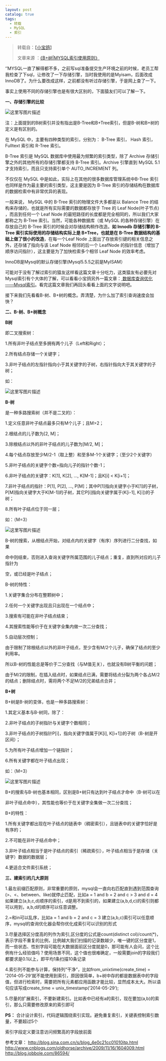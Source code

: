 ```yaml
---
layout: post
catalog: true
tags:
  - 转载
  - MySQL
  - 索引
---
```

> 转载自：【[小宝鸽](https://me.csdn.net/u013142781)】
>
> 文章来源	：[《B+树|MYSQL索引使用原则》](https://blog.csdn.net/u013142781/article/details/51706790)

‘’MYSQL一直了解得都不多，之前写sql准备提交生产环境之前的时候，老员工帮我检查了下sql，让修改了一下存储引擎，当时我使用的是Myisam，后面改成InnoDB了。为什么要改成这样，之前都没有听过存储引擎，于是网上查了一下。

事实上使用不同的存储引擎也是有很大区别的，下面猿友们可以了解一下。

**一、存储引擎的比较**

![这里写图片描述](http://upload-images.jianshu.io/upload_images/6943526-af83c57972d70d69?imageMogr2/auto-orient/strip%7CimageView2/2/w/1240)

注：上面提到的B树索引并没有指出是B-Tree和B+Tree索引，但是B-树和B+树的定义是有区别的。

在 MySQL 中，主要有四种类型的索引，分别为： B-Tree 索引， Hash 索引， Fulltext 索引和 R-Tree 索引。

B-Tree 索引是 MySQL 数据库中使用最为频繁的索引类型，除了 Archive 存储引擎之外的其他所有的存储引擎都支持 B-Tree 索引。Archive 引擎直到 MySQL 5.1 才支持索引，而且只支持索引单个 AUTO_INCREMENT 列。

不仅仅在 MySQL 中是如此，实际上在其他的很多数据库管理系统中B-Tree 索引也同样是作为最主要的索引类型，这主要是因为 B-Tree 索引的存储结构在数据库的数据检索中有非常优异的表现。

一般来说， MySQL 中的 B-Tree 索引的物理文件大多都是以 Balance Tree 的结构来存储的，也就是所有实际需要的数据都存放于 Tree 的 Leaf Node(叶子节点) ，而且到任何一个 Leaf Node 的最短路径的长度都是完全相同的，所以我们大家都称之为 B-Tree 索引。当然，可能各种数据库（或 MySQL 的各种存储引擎）在存放自己的 B-Tree 索引的时候会对存储结构稍作改造。**如 Innodb 存储引擎的 B-Tree 索引实际使用的存储结构实际上是 B+Tree，也就是在 B-Tree 数据结构的基础上做了很小的改造**，在每一个Leaf Node 上面出了存放索引键的相关信息之外，还存储了指向与该 Leaf Node 相邻的后一个 LeafNode 的指针信息（增加了顺序访问指针），这主要是为了加快检索多个相邻 Leaf Node 的效率考虑。

InnoDB是Mysql的默认存储引擎(Mysql5.5.5之前是MyISAM）

可能对于没有了解过索引的猿友这样看这篇文章十分吃力，这类猿友有必要先对Mysql索引有个大体的了解，可以看看小宝鸽另外一篇文章：[ 数据库查询优化——Mysql索引](http://blog.csdn.net/u013142781/article/details/51424174)。看完这篇文章我们再回头看看上面的文字说明吧。

接下来我们先看看B-树、B+树的概念。弄清楚，为什么加了索引查询速度会加快？

**二、B-树、B+树概念**

**B树**

即二叉搜索树：

1.所有非叶子结点至多拥有两个儿子（Left和Right）；

2.所有结点存储一个关键字；

3.非叶子结点的左指针指向小于其关键字的子树，右指针指向大于其关键字的子树；

如：

![这里写图片描述](http://upload-images.jianshu.io/upload_images/6943526-7a02d71c47de4440?imageMogr2/auto-orient/strip%7CimageView2/2/w/1240)

**B-树**

是一种多路搜索树（并不是二叉的）：

1.定义任意非叶子结点最多只有M个儿子；且M>2；

2.根结点的儿子数为[2, M]；

3.除根结点以外的非叶子结点的儿子数为[M/2, M]；

4.每个结点存放至少M/2-1（取上整）和至多M-1个关键字；（至少2个关键字）

5.非叶子结点的关键字个数=指向儿子的指针个数-1；

6.非叶子结点的关键字：K[1], K[2], …, K[M-1]；且K[i] < K[i+1]；

7.非叶子结点的指针：P[1], P[2], …, P[M]；其中P[1]指向关键字小于K[1]的子树，P[M]指向关键字大于K[M-1]的子树，其它P[i]指向关键字属于(K[i-1], K[i])的子树；

8.所有叶子结点位于同一层；

如：（M=3）

![这里写图片描述](http://upload-images.jianshu.io/upload_images/6943526-86e32a0f065201bc?imageMogr2/auto-orient/strip%7CimageView2/2/w/1240)

B-树的搜索，从根结点开始，对结点内的关键字（有序）序列进行二分查找，如果

命中则结束，否则进入查询关键字所属范围的儿子结点；重复，直到所对应的儿子指针为

空，或已经是叶子结点；

B-树的特性：

1.关键字集合分布在整颗树中；

2.任何一个关键字出现且只出现在一个结点中；

3.搜索有可能在非叶子结点结束；

4.其搜索性能等价于在关键字全集内做一次二分查找；

5.自动层次控制；

由于限制了除根结点以外的非叶子结点，至少含有M/2个儿子，确保了结点的至少利用率。

所以B-树的性能总是等价于二分查找（与M值无关），也就没有B树平衡的问题；

由于M/2的限制，在插入结点时，如果结点已满，需要将结点分裂为两个各占M/2的结点；删除结点时，需将两个不足M/2的兄弟结点合并；

**B+树**

B+树是B-树的变体，也是一种多路搜索树：

1.其定义基本与B-树同，除了：

2.非叶子结点的子树指针与关键字个数相同；

3.非叶子结点的子树指针P[i]，指向关键字值属于[K[i], K[i+1])的子树（B-树是开区间）；

5.为所有叶子结点增加一个链指针；

6.所有关键字都在叶子结点出现；

如：（M=3）

![这里写图片描述](http://upload-images.jianshu.io/upload_images/6943526-03e60f8977e3e77b?imageMogr2/auto-orient/strip%7CimageView2/2/w/1240)

B+的搜索与B-树也基本相同，区别是B+树只有达到叶子结点才命中（B-树可以在

非叶子结点命中），其性能也等价于在关键字全集做一次二分查找；

B+的特性：

1.所有关键字都出现在叶子结点的链表中（稠密索引），且链表中的关键字恰好是有序的；

2.不可能在非叶子结点命中；

3.非叶子结点相当于是叶子结点的索引（稀疏索引），叶子结点相当于是存储（关键字）数据的数据层；

4.更适合文件索引系统；

**三、建索引的几大原则**

1.最左前缀匹配原则，非常重要的原则，mysql会一直向右匹配直到遇到范围查询(>、<、between、like)就停止匹配，比如a = 1 and b = 2 and c > 3 and d = 4 如果建立(a,b,c,d)顺序的索引，d是用不到索引的，如果建立(a,b,d,c)的索引则都可以用到，a,b,d的顺序可以任意调整。

2.=和in可以乱序，比如a = 1 and b = 2 and c = 3 建立(a,b,c)索引可以任意顺序，mysql的查询优化器会帮你优化成索引可以识别的形式

3.尽量选择区分度高的列作为索引,区分度的公式是count(distinct col)/count(*)，表示字段不重复的比例，比例越大我们扫描的记录数越少，唯一键的区分度是1，而一些状态、性别字段可能在大数据面前区分度就是0，那可能有人会问，这个比例有什么经验值吗？使用场景不同，这个值也很难确定，一般需要join的字段我们都要求是0.1以上，即平均1条扫描10条记录

4.索引列不能参与计算，保持列“干净”，比如from_unixtime(create_time) = ’2014-05-29’就不能使用到索引，原因很简单，b+树中存的都是数据表中的字段值，但进行检索时，需要把所有元素都应用函数才能比较，显然成本太大。所以语句应该写成create_time = unix_timestamp(’2014-05-29’);

5.尽量的扩展索引，不要新建索引。比如表中已经有a的索引，现在要加(a,b)的索引，那么只需要修改原来的索引即可

**PS：**
合计设计索引，代码逻辑围绕索引实现。避免重复索引，关键表控制索引数量，不要超过5个

索引字段定义要注意访问频繁高的字段放前面


参考文章： 
<http://blog.sina.com.cn/s/blog_4e0c21cc01010itp.html> 
<http://www.cnblogs.com/oldhorse/archive/2009/11/16/1604009.html> 
<http://blog.jobbole.com/86594/>
